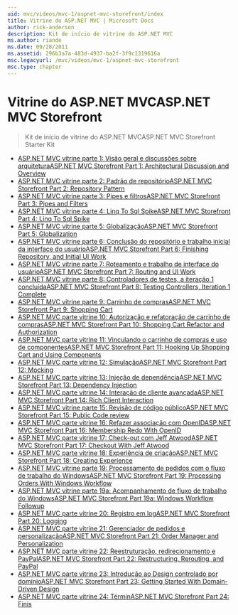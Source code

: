 ```yaml
---
uid: mvc/videos/mvc-1/aspnet-mvc-storefront/index
title: Vitrine do ASP.NET MVC | Microsoft Docs
author: rick-anderson
description: Kit de início de vitrine do ASP.NET MVC
ms.author: riande
ms.date: 09/28/2011
ms.assetid: 296b3a7a-483d-4937-ba2f-3f9c1319616a
msc.legacyurl: /mvc/videos/mvc-1/aspnet-mvc-storefront
msc.type: chapter
---
```

<a name="aspnet-mvc-storefront"></a><span data-ttu-id="d1426-103">Vitrine do ASP.NET MVC</span><span class="sxs-lookup"><span data-stu-id="d1426-103">ASP.NET MVC Storefront</span></span>
====================
> <span data-ttu-id="d1426-104">Kit de início de vitrine do ASP.NET MVC</span><span class="sxs-lookup"><span data-stu-id="d1426-104">ASP.NET MVC Storefront Starter Kit</span></span>


- [<span data-ttu-id="d1426-105">ASP.NET MVC vitrine parte 1: Visão geral e discussões sobre arquitetura</span><span class="sxs-lookup"><span data-stu-id="d1426-105">ASP.NET MVC Storefront Part 1: Architectural Discussion and Overview</span></span>](aspnet-mvc-storefront-part-1-architectural-discussion-and-overview.md)
- [<span data-ttu-id="d1426-106">ASP.NET MVC vitrine parte 2: Padrão de repositório</span><span class="sxs-lookup"><span data-stu-id="d1426-106">ASP.NET MVC Storefront Part 2: Repository Pattern</span></span>](aspnet-mvc-storefront-part-2-the-repository-pattern.md)
- [<span data-ttu-id="d1426-107">ASP.NET MVC vitrine parte 3: Pipes e filtros</span><span class="sxs-lookup"><span data-stu-id="d1426-107">ASP.NET MVC Storefront Part 3: Pipes and Filters</span></span>](aspnet-mvc-storefront-part-3-pipes-and-filters.md)
- [<span data-ttu-id="d1426-108">ASP.NET MVC vitrine parte 4: Linq To Sql Spike</span><span class="sxs-lookup"><span data-stu-id="d1426-108">ASP.NET MVC Storefront Part 4: Linq To Sql Spike</span></span>](aspnet-mvc-storefront-part-4-linq-to-sql-spike.md)
- [<span data-ttu-id="d1426-109">ASP.NET MVC vitrine parte 5: Globalização</span><span class="sxs-lookup"><span data-stu-id="d1426-109">ASP.NET MVC Storefront Part 5: Globalization</span></span>](aspnet-mvc-storefront-part-5-globalization.md)
- [<span data-ttu-id="d1426-110">ASP.NET MVC vitrine parte 6: Conclusão do repositório e trabalho inicial da interface do usuário</span><span class="sxs-lookup"><span data-stu-id="d1426-110">ASP.NET MVC Storefront Part 6: Finishing Repository, and Initial UI Work</span></span>](aspnet-mvc-storefront-part-6-finishing-the-repository-and-initial-ui-work.md)
- [<span data-ttu-id="d1426-111">ASP.NET MVC vitrine parte 7: Roteamento e trabalho de interface do usuário</span><span class="sxs-lookup"><span data-stu-id="d1426-111">ASP.NET MVC Storefront Part 7: Routing and UI Work</span></span>](aspnet-mvc-storefront-part-7-routing-and-ui-work.md)
- [<span data-ttu-id="d1426-112">ASP.NET MVC vitrine parte 8: Controladores de testes, a iteração 1 concluída</span><span class="sxs-lookup"><span data-stu-id="d1426-112">ASP.NET MVC Storefront Part 8: Testing Controllers, Iteration 1 Complete</span></span>](aspnet-mvc-storefront-part-8-testing-controllers-iteration-1-complete.md)
- [<span data-ttu-id="d1426-113">ASP.NET MVC vitrine parte 9: Carrinho de compras</span><span class="sxs-lookup"><span data-stu-id="d1426-113">ASP.NET MVC Storefront Part 9: Shopping Cart</span></span>](aspnet-mvc-storefront-part-9-the-shopping-cart.md)
- [<span data-ttu-id="d1426-114">ASP.NET MVC parte vitrine 10: Autorização e refatoração de carrinho de compras</span><span class="sxs-lookup"><span data-stu-id="d1426-114">ASP.NET MVC Storefront Part 10: Shopping Cart Refactor and Authorization</span></span>](aspnet-mvc-storefront-part-10-shopping-cart-refactor-and-authorization.md)
- [<span data-ttu-id="d1426-115">ASP.NET MVC parte vitrine 11: Vinculando o carrinho de compras e uso de componentes</span><span class="sxs-lookup"><span data-stu-id="d1426-115">ASP.NET MVC Storefront Part 11: Hooking Up Shopping Cart and Using Components</span></span>](aspnet-mvc-storefront-part-11-hooking-up-the-shopping-cart-and-using-components.md)
- [<span data-ttu-id="d1426-116">ASP.NET MVC parte vitrine 12: Simulação</span><span class="sxs-lookup"><span data-stu-id="d1426-116">ASP.NET MVC Storefront Part 12: Mocking</span></span>](aspnet-mvc-storefront-part-12-mocking.md)
- [<span data-ttu-id="d1426-117">ASP.NET MVC parte vitrine 13: Injeção de dependência</span><span class="sxs-lookup"><span data-stu-id="d1426-117">ASP.NET MVC Storefront Part 13: Dependency Injection</span></span>](aspnet-mvc-storefront-part-13-dependency-injection.md)
- [<span data-ttu-id="d1426-118">ASP.NET MVC parte vitrine 14: Interação de cliente avançada</span><span class="sxs-lookup"><span data-stu-id="d1426-118">ASP.NET MVC Storefront Part 14: Rich Client Interaction</span></span>](aspnet-mvc-storefront-part-14-rich-client-interaction.md)
- [<span data-ttu-id="d1426-119">ASP.NET MVC vitrine parte 15: Revisão de código público</span><span class="sxs-lookup"><span data-stu-id="d1426-119">ASP.NET MVC Storefront Part 15: Public Code review</span></span>](aspnet-mvc-storefront-part-15-public-code-review.md)
- [<span data-ttu-id="d1426-120">ASP.NET MVC parte vitrine 16: Refazer associação com OpenID</span><span class="sxs-lookup"><span data-stu-id="d1426-120">ASP.NET MVC Storefront Part 16: Membership Redo With OpenID</span></span>](aspnet-mvc-storefront-part-16-membership-redo-with-openid.md)
- [<span data-ttu-id="d1426-121">ASP.NET MVC parte vitrine 17: Check-out com Jeff Atwood</span><span class="sxs-lookup"><span data-stu-id="d1426-121">ASP.NET MVC Storefront Part 17: Checkout With Jeff Atwood</span></span>](aspnet-mvc-storefront-part-17-checkout-with-jeff-atwood.md)
- [<span data-ttu-id="d1426-122">ASP.NET MVC parte vitrine 18: Experiência de criação</span><span class="sxs-lookup"><span data-stu-id="d1426-122">ASP.NET MVC Storefront Part 18: Creating Experience</span></span>](aspnet-mvc-storefront-part-18-creating-an-experience.md)
- [<span data-ttu-id="d1426-123">ASP.NET MVC vitrine parte 19: Processamento de pedidos com o fluxo de trabalho do Windows</span><span class="sxs-lookup"><span data-stu-id="d1426-123">ASP.NET MVC Storefront Part 19: Processing Orders With Windows Workflow</span></span>](aspnet-mvc-storefront-part-19-processing-orders-with-windows-workflow.md)
- [<span data-ttu-id="d1426-124">ASP.NET MVC vitrine parte 19a: Acompanhamento de fluxo de trabalho do Windows</span><span class="sxs-lookup"><span data-stu-id="d1426-124">ASP.NET MVC Storefront Part 19a: Windows Workflow Followup</span></span>](aspnet-mvc-storefront-part-19a-windows-workflow-followup.md)
- [<span data-ttu-id="d1426-125">ASP.NET MVC parte vitrine 20: Registro em log</span><span class="sxs-lookup"><span data-stu-id="d1426-125">ASP.NET MVC Storefront Part 20: Logging</span></span>](aspnet-mvc-storefront-part-20-logging.md)
- [<span data-ttu-id="d1426-126">ASP.NET MVC parte vitrine 21: Gerenciador de pedidos e personalização</span><span class="sxs-lookup"><span data-stu-id="d1426-126">ASP.NET MVC Storefront Part 21: Order Manager and Personalization</span></span>](aspnet-mvc-storefront-part-21-order-manager-and-personalization.md)
- [<span data-ttu-id="d1426-127">ASP.NET MVC parte vitrine 22: Reestruturação, redirecionamento e PayPal</span><span class="sxs-lookup"><span data-stu-id="d1426-127">ASP.NET MVC Storefront Part 22: Restructuring, Rerouting, and PayPal</span></span>](aspnet-mvc-storefront-part-22-restructuring-rerouting-and-paypal.md)
- [<span data-ttu-id="d1426-128">ASP.NET MVC parte vitrine 23: Introdução ao Design controlado por domínio</span><span class="sxs-lookup"><span data-stu-id="d1426-128">ASP.NET MVC Storefront Part 23: Getting Started With Domain-Driven Design</span></span>](aspnet-mvc-storefront-part-23-getting-started-with-domain-driven-design.md)
- [<span data-ttu-id="d1426-129">ASP.NET MVC parte vitrine 24: Términ</span><span class="sxs-lookup"><span data-stu-id="d1426-129">ASP.NET MVC Storefront Part 24: Finis</span></span>](aspnet-mvc-storefront-part-24-finis.md)
